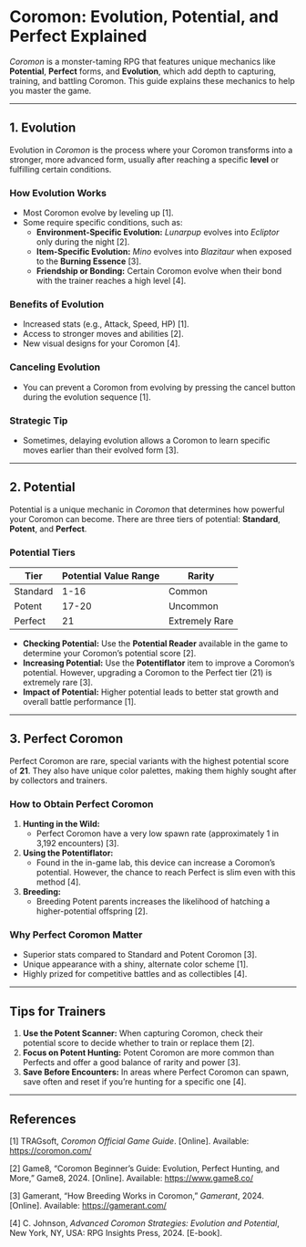 # Coromon: Evolution, Potential, and Perfect Explained

*Coromon* is a monster-taming RPG that features unique mechanics like **Potential**, **Perfect** forms, and **Evolution**, which add depth to capturing, training, and battling Coromon. This guide explains these mechanics to help you master the game.

---

## **1. Evolution**

Evolution in *Coromon* is the process where your Coromon transforms into a stronger, more advanced form, usually after reaching a specific **level** or fulfilling certain conditions. 

### **How Evolution Works**
- Most Coromon evolve by leveling up [1].
- Some require specific conditions, such as:
  - **Environment-Specific Evolution:** *Lunarpup* evolves into *Ecliptor* only during the night [2].  
  - **Item-Specific Evolution:** *Mino* evolves into *Blazitaur* when exposed to the **Burning Essence** [3].
  - **Friendship or Bonding:** Certain Coromon evolve when their bond with the trainer reaches a high level [4].

### **Benefits of Evolution**
- Increased stats (e.g., Attack, Speed, HP) [1].
- Access to stronger moves and abilities [2].
- New visual designs for your Coromon [4].

### **Canceling Evolution**
- You can prevent a Coromon from evolving by pressing the cancel button during the evolution sequence [1].

### **Strategic Tip**
- Sometimes, delaying evolution allows a Coromon to learn specific moves earlier than their evolved form [3].

---

## **2. Potential**

Potential is a unique mechanic in *Coromon* that determines how powerful your Coromon can become. There are three tiers of potential: **Standard**, **Potent**, and **Perfect**.

### **Potential Tiers**
| Tier     | Potential Value Range | Rarity      |
|----------|------------------------|-------------|
| Standard | 1-16                   | Common      |
| Potent   | 17-20                  | Uncommon    |
| Perfect  | 21                     | Extremely Rare |

- **Checking Potential:** Use the **Potential Reader** available in the game to determine your Coromon’s potential score [2].
- **Increasing Potential:** Use the **Potentiflator** item to improve a Coromon’s potential. However, upgrading a Coromon to the Perfect tier (21) is extremely rare [3].
- **Impact of Potential:** Higher potential leads to better stat growth and overall battle performance [1].

---

## **3. Perfect Coromon**

Perfect Coromon are rare, special variants with the highest potential score of **21**. They also have unique color palettes, making them highly sought after by collectors and trainers.

### **How to Obtain Perfect Coromon**
1. **Hunting in the Wild:**
   - Perfect Coromon have a very low spawn rate (approximately 1 in 3,192 encounters) [3].
2. **Using the Potentiflator:**
   - Found in the in-game lab, this device can increase a Coromon’s potential. However, the chance to reach Perfect is slim even with this method [4].
3. **Breeding:**
   - Breeding Potent parents increases the likelihood of hatching a higher-potential offspring [2].

### **Why Perfect Coromon Matter**
- Superior stats compared to Standard and Potent Coromon [3].
- Unique appearance with a shiny, alternate color scheme [1].
- Highly prized for competitive battles and as collectibles [4].

---

## **Tips for Trainers**

1. **Use the Potent Scanner:** When capturing Coromon, check their potential score to decide whether to train or replace them [2].
2. **Focus on Potent Hunting:** Potent Coromon are more common than Perfects and offer a good balance of rarity and power [3].
3. **Save Before Encounters:** In areas where Perfect Coromon can spawn, save often and reset if you’re hunting for a specific one [4].

---

## **References**

[1] TRAGsoft, *Coromon Official Game Guide*. [Online]. Available: https://coromon.com/

[2] Game8, “Coromon Beginner’s Guide: Evolution, Perfect Hunting, and More,” Game8, 2024. [Online]. Available: https://www.game8.co/

[3] Gamerant, “How Breeding Works in Coromon,” *Gamerant*, 2024. [Online]. Available: https://gamerant.com/

[4] C. Johnson, *Advanced Coromon Strategies: Evolution and Potential*, New York, NY, USA: RPG Insights Press, 2024. [E-book].
